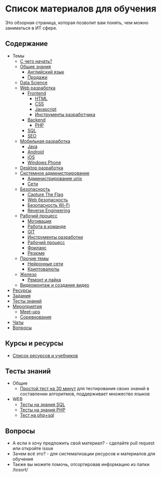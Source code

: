 # Список материалов для обучения

Это обзорная страница, которая позволит вам понять, чем можно заниматься в ИТ сфере.

## Содержание

* Темы
    * [С чего начать?](./common/get-started.md)
    * [Общие знания](./common/readme.md)
        * [Английский язык](./common/english.md)
        * [Продажи](./common/sales.md)
    * [Data Science](./ds/readme.md)
    * [Web разработка](./web/readme.md)
        * [Frontend](./web/frontend.md)
            * [HTML](./web/html.md)
            * [CSS](./web/css.md)
            * [Javascript](./web/javascript.md)
            * [Инструменты разработчика](./workflow/tools.md)
        * [Backend](./web/backend.md)
            * [PHP](./web/php.md)
        * [SQL](./web/sql.md)
        * [SEO](./web/seo.md)
    * [Мобильная разработка](./mobile/readme.md)
        * [Java](./mobile/java.md)
        * [Android](./mobile/android.md)
        * [iOS](./mobile/ios.md)
        * [Windows Phone](./mobile/winphone.md)
    * [Desktop разработка](./desktop/readme.md)
    * [Системное администрирование](./system-administration/readme.md)
        * [Администрирование unix](./system-administration/unix.md)
        * [Сети](./system-administration/network.md)
    * [Безопасность](./security/readme.md)
        * [Capture The Flag](./security/ctf.md)
        * [Web безопасность](./security/web.md)
        * [Безопасность Wi-Fi](./security/wifi.md)
        * [Reverse Engineering](./security/reverse.md)
    * [Рабочий процесс](./workflow/readme.md)
        * [Мотивация](./workflow/motivation.md)
        * [Работа в команде](./workflow/teamwork.md)
        * [GIT](./workflow/git.md)
        * [Инструменты разработки](./workflow/tools.md)
        * [Рабочий процесс](./workflow/workflow.md)
        * [Фриланс](./workflow/freelance.md)
        * [Резюме](./workflow/cv.md)
    * [Прочие темы](./common/other.md)
        * [Нейронные сети](./desktop/neuron-networks.md)
        * [Криптовалюты](./common/cryptocoins.md)
    * [Железо](./hardware/)
        * [Ремонт и пайка](./hardware/soldering-repairs.md)
    * [Видеомонтаж и создание видео](https://github.com/lgg/video-montage-tips-ru)
* [Ресурсы](#Ресурсы)
* [Задания](./common/tasks.md)
* [Тесты знаний](#Тесты-знаний)
* [Мероприятия](./common/events.md)
    * [Meet-ups](./common/meetups.md)
    * [Соревнования](./common/challenges.md)
* [Чаты](./common/chats.md)
* [Вопросы](#Вопросы)

## Курсы и ресурсы

* [Список ресурсов и учебников](./common/links.md)

## Тесты знаний

* Общие
    * [Простой тест на 30 минут](https://codility.com/demo/take-sample-test/) для тестирования своих знаний в составлении алгоритмов, поддерживает множество языков
* WEB
    * [Тесты на знания SQL](./web/sql.md#Тесты-знаний)
    * [Тесты на знания PHP](./web/php.md#Тесты-знаний)
    * [Тест на php+sql](https://tests4geeks.com/test/php-mysql)

## Вопросы

* А если я хочу предложить свой материал? - сделайте pull request или откройте issue
* Зачем всё это? - для систематизации ресурсов и материалов для обучения
* Также вы можете помочь, отсортировав информацию из папки /tosort/